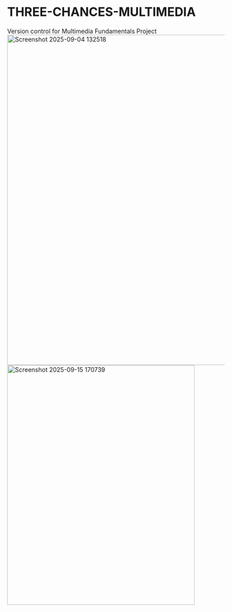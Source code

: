 # THREE-CHANCES-MULTIMEDIA
Version control for Multimedia Fundamentals Project
<img width="1225" height="766" alt="Screenshot 2025-09-04 132518" src="https://github.com/user-attachments/assets/772581f4-3d71-4863-ad89-56116aa36506" />
<img width="434" height="556" alt="Screenshot 2025-09-15 170739" src="https://github.com/user-attachments/assets/07d69bbf-10ce-4935-be51-13c2552b2ee7" />
